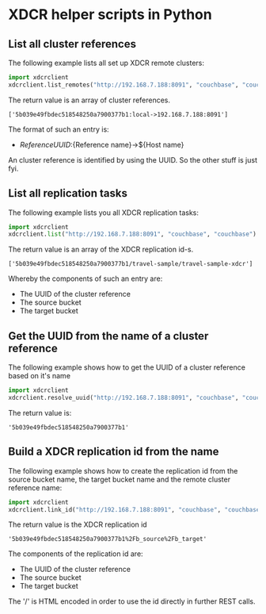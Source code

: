 # XDCR helper scripts in Python

## List all cluster references

The following example lists all set up XDCR remote clusters:

```python
import xdcrclient
xdcrclient.list_remotes("http://192.168.7.188:8091", "couchbase", "couchbase")
```
The return value is an array of cluster references.

```
['5b039e49fbdec518548250a7900377b1:local->192.168.7.188:8091']
```

The format of such an entry is:

* ${Reference UUID}:${Reference name}->${Host name}

An cluster reference is identified by using the UUID. So the other stuff is just fyi.

## List all replication tasks

The following example lists you all XDCR replication tasks:

```python
import xdcrclient
xdcrclient.list("http://192.168.7.188:8091", "couchbase", "couchbase")
```

The return value is an array of the XDCR replication id-s.
```
['5b039e49fbdec518548250a7900377b1/travel-sample/travel-sample-xdcr']
```
Whereby the components of such an entry are:

* The UUID of the cluster reference
* The source bucket 
* The target bucket

## Get the UUID from the name of a cluster reference

The following example shows how to get the UUID of a cluster reference based on it's name

```python
import xdcrclient
xdcrclient.resolve_uuid("http://192.168.7.188:8091", "couchbase", "couchbase", "local")
```
The return value is:

```
'5b039e49fbdec518548250a7900377b1'
```

## Build a XDCR replication id from the name

The following example shows how to create the replication id from the source bucket name, the target bucket name and the remote cluster reference name:

```python
import xdcrclient
xdcrclient.link_id("http://192.168.7.188:8091", "couchbase", "couchbase", "b_source", "b_target", "local")
```
The return value is the XDCR replication id

```
'5b039e49fbdec518548250a7900377b1%2Fb_source%2Fb_target'
```

The components of the replication id are:

* The UUID of the cluster reference
* The source bucket
* The target bucket

The '/' is HTML encoded in order to use the id directly in further REST calls.
